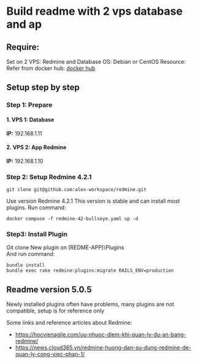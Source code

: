 # Build readme with 2 vps database and ap

## Require:
Set on 2 VPS: Redmine and Database
OS: Debian or CentOS
Resource: Refer from docker hub: [docker hub](https://hub.docker.com/_/redmine)

## Setup step by step
### Step 1: Prepare
#### 1. VPS 1: Database
**IP:** 192.168.1.11

#### 2. VPS 2: App Redmine
**IP:** 192.168.1.10

### Step 2: Setup Redmine 4.2.1
````
git clone git@github.com:alex-workspace/redmine.git
````
Use version Redmine 4.2.1
This version is stable and can install most plugins.
Run command:
````
docker compose -f redmine-42-bullseye.yaml up -d
````

### Step3: Install Plugin

Git clone New plugin on [REDME-APP]\Plugins\
And run command: 
````
bundle install
bundle exec rake redmine:plugins:migrate RAILS_ENV=production
````
## Readme version 5.0.5
Newly installed plugins often have problems, many plugins are not compatible, setup is for reference only

Some links and reference articles about Redmine:
- https://hocvienagile.com/uu-nhuoc-diem-khi-quan-ly-du-an-bang-redmine/
- https://news.cloud365.vn/redmine-huong-dan-su-dung-redmine-de-quan-ly-cong-viec-phan-1/